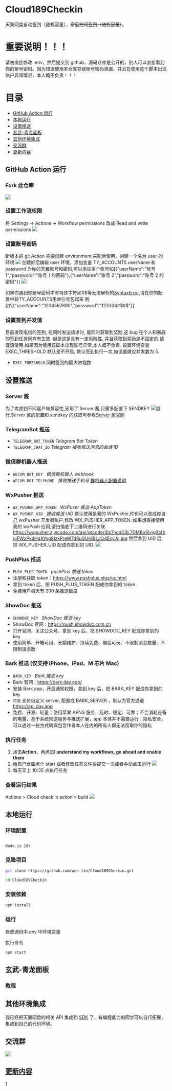 # Cloud189Checkin

天翼网盘自动签到（随机容量），~~家庭空间签到（随机容量）~~。

# 重要说明！！！

请勿直接修改 .env，然后提交到 github，源码仓库是公开的，别人可以直接看到你的账号密码。因为错误使用本仓库导致账号密码泄漏，并且在使用这个脚本出现账户异常情况，本人概不负责！！！

# **目录**

- [GitHub Action 运行](#GitHubAction运行)
- [本地运行](#本地运行)
- [设置推送](#设置推送)
- [玄武-青龙面板](#玄武-青龙面板)
- [其他环境集成](#其他环境集成)
- [交流群](#交流群)
- [更新内容](#更新内容)

## GitHub Action 运行

### Fork 此仓库

![](https://cdn.jsdelivr.net/gh/wes-lin/Cloud189Checkin/image/fork.png)

### 设置工作流权限

将 Settings -> Actions -> Workflow permissions 改成 Read and write permissions
![](https://github.com/user-attachments/assets/28d27a78-73f2-489e-aa7e-cac87c0fc509)

### 设置账号密码

新版本的 git Action 需要创建 environment 来配合使用，创建一个名为 user 的环境
![](https://cdn.jsdelivr.net/gh/wes-lin/Cloud189Checkin/image/env.png)
创建好后编辑 user 环境，添加变量 TY_ACCOUNTS userName 和 password 为你的天翼账号和密码,可以添加多个账号如[{"userName":"账号 1","password":"账号 1 的密码"},{"userName":"账号 2","password":"账号 2 的密码"}]
![](https://cdn.jsdelivr.net/gh/wes-lin/Cloud189Checkin/image/accounts.jpg)

如果你遇到你账号密码中有特殊字符如#$等无法解析的[SyntaxError](https://github.com/wes-lin/Cloud189Checkin/issues/76),请在你的配置中将TY_ACCOUNTS用单引号包起来
例如'[{"userName":"1234567890","password":"123334#$#$"}]'

### 设置签到并发值

目前发现电信的签到, 在同时发送请求时, 能同时获取到奖励,这 bug 在个人和~~家庭~~的签到任务同样有生效. 但是这是具有一定风险性, 并且获取到奖励是不固定的,请谨慎使用.如果因为使用该脚本出现账号异常,本人概不负责. 设置环境变量 EXEC_THRESHOLD 默认是不开启, 默认签到执行一次,如设置建议并发数为 5.

- `EXEC_THRESHOLD` 同时签到的最大进程数

## 设置推送

### Server 酱

为了考虑到不同客户端兼容性,采用了 Server 酱,只需多配置下 SENDKEY
![](https://cdn.jsdelivr.net/gh/wes-lin/Cloud189Checkin/image/push.png)就行,Server 酱的配置和 sendkey 的获取可参看[Server 酱官网](https://sct.ftqq.com/)

### TelegramBot 推送

- `TELEGRAM_BOT_TOKEN` _Telegram Bot Token_
- `TELEGRAM_CHAT_ID` _Telegram 接收推送消息的会话 ID_

### 微信群机器人推送

- `WECOM_BOT_KEY ` _微信群机器人 webhook_
- `WECOM_BOT_TELPHONE ` _接收推送手机号_
  [群机器人配置说明](https://developer.work.weixin.qq.com/document/path/91770)

### WxPusher 推送

- `WX_PUSHER_APP_TOKEN ` _WxPuser 推送 AppToken_
- `WX_PUSHER_UID ` _接收推送 UID_
  默认使用是我的 WxPusher,你也可以改成你自己 wxPusher 开发者账户,修改 WX_PUSHER_APP_TOKEN. 如果想直接使用我的 wxPush 应用,请扫描底下二维码进行关联.
  https://wxpusher.zjiecode.com/api/qrcode/4Ix7noqD3L7DMBoSlvig3t4hqjFWzPkdHqAYsg8IzkPreW7d8uGUHi9LJO4EcyJg.jpg
  然后拿到 UID 后,把 WX_PUSHER_UID 配成你拿到的 UID.
  ![](https://cdn.jsdelivr.net/gh/wes-lin/Cloud189Checkin/image/wxpusher.jpg)

### PushPlus 推送

- `PUSH_PLUS_TOKEN ` _pushPlus 推送 token_
- 注册和获取 token：https://www.pushplus.plus/uc.html
- 拿到 token 后，把 PUSH_PLUS_TOKEN 配成你拿到的 token.
- 免费用户每天有 200 条推送额度

### ShowDoc 推送

- `SHOWDOC_KEY ` _ShowDoc 推送 key_
- ShowDoc 官网：https://push.showdoc.com.cn
- 打开官网，关注公众号，拿到 key 后，把 SHOWDOC_KEY 配成你拿到的 key
- 使用简单、开箱可用、长期维护、持续免费、编程可玩、不限制消息数量、不限制请求数

### Bark 推送 (仅支持 iPhone、iPad、M 芯片 Mac)

- `BARK_KEY ` _Bark 推送 key_
- Bark 官网：https://bark.day.app/
- 安装 Bark app，开启通知权限，拿到 key 后，把 BARK_KEY 配成你拿到的 key
- `可选` 支持自定义 server, 配置成 BARK_SERVER ，默认为官方通道 https://api.day.app
- 免费、开源、轻量；使用苹果 APNS 服务，及时、稳定、可靠；不会消耗设备的电量，基于系统推送服务与推送扩展，app 本体并不需要运行；隐私安全，可以通过一些方式确保包含作者本人在内的所有人都无法窃取你的隐私

### 执行任务

1. 点击**Action**，再点击**I understand my workflows, go ahead and enable them**
2. 给自己仓库点个 start 或者修改任意文件后提交一次或者手动点击运行
   ![](http://tu.yaohuo.me/imgs/2020/06/34ca160c972b9927.png)
3. 每天早上 10:35 点执行任务

### 查看运行结果

Actions > Cloud check in action > build
![](https://cdn.jsdelivr.net/gh/wes-lin/Cloud189Checkin/image/action.png)

## 本地运行

### 环境配置

```

Node.js 18+

```

### 克隆项目

```bash
git clone https://github.com/wes-lin/Cloud189Checkin.git
```

```bash
cd Cloud189Checkin
```

### 安装依赖

```bash
npm install
```

### 运行

修改源码中.env 中环境变量

执行命令

```bash
npm start
```

## 玄武-青龙面板

### [教程](doc/xuanwu)

## 其他环境集成

我已经把天翼网盘的相关 API 集成到 [SDK](https://github.com/wes-lin/cloud189-sdk) 了，有编程能力的同学可以自行拓展，集成到自己的代码环境。

## 交流群

![](https://cdn.jsdelivr.net/gh/wes-lin/Cloud189Checkin/image/group.jpg)

## [更新内容](https://github.com/wes-lin/Cloud189Checkin/wiki/更新内容)
1
